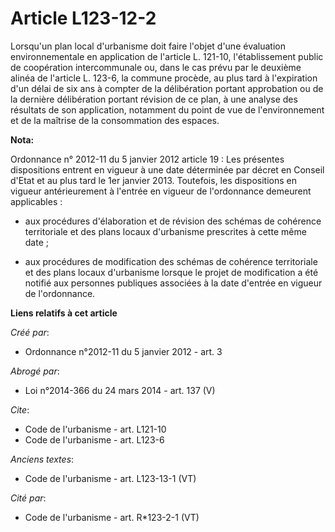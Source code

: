 # Article L123-12-2

Lorsqu'un plan local d'urbanisme doit faire l'objet d'une évaluation environnementale en application de l'article L. 121-10,
l'établissement public de coopération intercommunale ou, dans le cas prévu par le deuxième alinéa de l'article L. 123-6, la
commune procède, au plus tard à l'expiration d'un délai de six ans à compter de la délibération portant approbation ou de la
dernière délibération portant révision de ce plan, à une analyse des résultats de son application, notamment du point de vue
de l'environnement et de la maîtrise de la consommation des espaces.

**Nota:**

Ordonnance n° 2012-11 du 5 janvier 2012 article 19 : Les présentes dispositions entrent en vigueur à une date déterminée par
décret en Conseil d'Etat et au plus tard le 1er janvier 2013. Toutefois, les dispositions en vigueur antérieurement à
l'entrée en vigueur de l'ordonnance demeurent applicables :

- aux procédures d'élaboration et de révision des schémas de cohérence territoriale et des plans locaux d'urbanisme
prescrites à cette même date ;

- aux procédures de modification des schémas de cohérence territoriale et des plans locaux d'urbanisme lorsque le projet de
modification a été notifié aux personnes publiques associées à la date d'entrée en vigueur de l'ordonnance.

**Liens relatifs à cet article**

_Créé par_:

  - Ordonnance n°2012-11 du 5 janvier 2012 - art. 3

_Abrogé par_:

  - Loi n°2014-366 du 24 mars 2014 - art. 137 (V)

_Cite_:

  - Code de l'urbanisme - art. L121-10
  - Code de l'urbanisme - art. L123-6

_Anciens textes_:

  - Code de l'urbanisme - art. L123-13-1 (VT)

_Cité par_:

  - Code de l'urbanisme - art. R*123-2-1 (VT)
